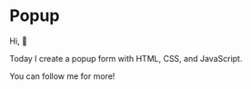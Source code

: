 # Popup

Hi, 👋

Today I create a popup form with HTML, CSS, and JavaScript.

You can follow me for more!
